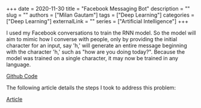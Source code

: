 +++ 
date = 2020-11-30
title = "Facebook Messaging Bot"
description = ""
slug = ""
authors = ["Milan Gautam"]
tags = ["Deep Learning"]
categories = ["Deep Learning"]
externalLink = ""
series = ["Artificial Intelligence"]
+++

<!-- ## Introduction -->
I used my Facebook conversations to train the RNN model. So the model will aim to mimic how I converse with people, only by providing the initial character for an input, say 'h,' will generate an entire message beginning with the character 'h,' such as "how are you doing today?". Because the model was trained on a single character, it may now be trained in any language.
<br>

[Github Code](https://github.com/gautammilan/Char-RNN)

The following article details the steps I took to address this problem:

[Article](https://medium.com/@milangautam5198/things-you-need-to-take-care-when-training-rnn-on-your-facebook-messages-befbe3dea175)


